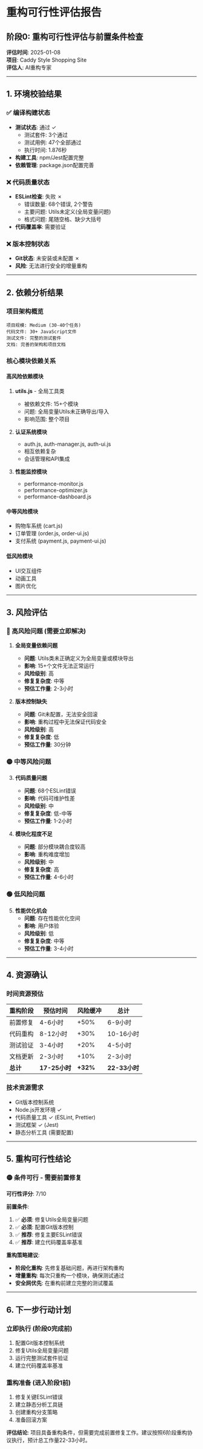 # 重构可行性评估报告

## 阶段0: 重构可行性评估与前置条件检查

**评估时间**: 2025-01-08  
**项目**: Caddy Style Shopping Site  
**评估人**: AI重构专家  

---

## 1. 环境校验结果

### ✅ 编译构建状态
- **测试状态**: 通过 ✓
  - 测试套件: 3个通过
  - 测试用例: 47个全部通过
  - 执行时间: 1.876秒
- **构建工具**: npm/Jest配置完整
- **依赖管理**: package.json配置完善

### ❌ 代码质量状态
- **ESLint检查**: 失败 ✗
  - 错误数量: 68个错误, 2个警告
  - 主要问题: Utils未定义(全局变量问题)
  - 格式问题: 尾随空格、缺少大括号
- **代码覆盖率**: 需要验证

### ❌ 版本控制状态
- **Git状态**: 未安装或未配置 ✗
- **风险**: 无法进行安全的增量重构

---

## 2. 依赖分析结果

### 项目架构概览
```
项目规模: Medium (30-40个任务)
代码文件: 30+ JavaScript文件
测试文件: 完整的测试套件
文档: 完善的架构和项目文档
```

### 核心模块依赖关系

#### 高风险依赖模块
1. **utils.js** - 全局工具类
   - 被依赖文件: 15+个模块
   - 问题: 全局变量Utils未正确导出/导入
   - 影响范围: 整个项目

2. **认证系统模块**
   - auth.js, auth-manager.js, auth-ui.js
   - 相互依赖复杂
   - 会话管理和API集成

3. **性能监控模块**
   - performance-monitor.js
   - performance-optimizer.js
   - performance-dashboard.js

#### 中等风险模块
- 购物车系统 (cart.js)
- 订单管理 (order.js, order-ui.js)
- 支付系统 (payment.js, payment-ui.js)

#### 低风险模块
- UI交互组件
- 动画工具
- 图片优化

---

## 3. 风险评估

### 🔴 高风险问题 (需要立即解决)

1. **全局变量依赖问题**
   - **问题**: Utils类未正确定义为全局变量或模块导出
   - **影响**: 15+个文件无法正常运行
   - **风险级别**: 高
   - **修复复杂度**: 中等
   - **预估工作量**: 2-3小时

2. **版本控制缺失**
   - **问题**: Git未配置，无法安全回滚
   - **影响**: 重构过程中无法保证代码安全
   - **风险级别**: 高
   - **修复复杂度**: 低
   - **预估工作量**: 30分钟

### 🟡 中等风险问题

3. **代码质量问题**
   - **问题**: 68个ESLint错误
   - **影响**: 代码可维护性差
   - **风险级别**: 中
   - **修复复杂度**: 低-中等
   - **预估工作量**: 1-2小时

4. **模块化程度不足**
   - **问题**: 部分模块耦合度较高
   - **影响**: 重构难度增加
   - **风险级别**: 中
   - **修复复杂度**: 高
   - **预估工作量**: 4-6小时

### 🟢 低风险问题

5. **性能优化机会**
   - **问题**: 存在性能优化空间
   - **影响**: 用户体验
   - **风险级别**: 低
   - **修复复杂度**: 中等
   - **预估工作量**: 3-4小时

---

## 4. 资源确认

### 时间资源预估

| 重构阶段 | 预估时间 | 风险缓冲 | 总计 |
|----------|----------|----------|------|
| 前置修复 | 4-6小时 | +50% | 6-9小时 |
| 代码重构 | 8-12小时 | +30% | 10-16小时 |
| 测试验证 | 3-4小时 | +20% | 4-5小时 |
| 文档更新 | 2-3小时 | +10% | 2-3小时 |
| **总计** | **17-25小时** | **+32%** | **22-33小时** |

### 技术资源需求
- Git版本控制系统
- Node.js开发环境 ✓
- 代码质量工具 ✓ (ESLint, Prettier)
- 测试框架 ✓ (Jest)
- 静态分析工具 (需要配置)

---

## 5. 重构可行性结论

### 🟡 **条件可行** - 需要前置修复

**可行性评分**: 7/10

**前置条件**:
1. ✅ **必须**: 修复Utils全局变量问题
2. ✅ **必须**: 配置Git版本控制
3. ✅ **推荐**: 修复主要ESLint错误
4. ✅ **推荐**: 建立代码覆盖率基准

**重构策略建议**:
- **阶段化重构**: 先修复基础问题，再进行架构重构
- **增量重构**: 每次只重构一个模块，确保测试通过
- **安全网优先**: 在重构前建立完整的测试覆盖

---

## 6. 下一步行动计划

### 立即执行 (阶段0完成前)
1. 配置Git版本控制系统
2. 修复Utils全局变量问题
3. 运行完整测试套件验证
4. 建立代码覆盖率基准

### 重构准备 (进入阶段1前)
1. 修复关键ESLint错误
2. 建立静态分析工具链
3. 创建重构分支策略
4. 准备回滚方案

**评估结论**: 项目具备重构条件，但需要完成前置修复工作。建议按照6阶段重构协议执行，预计总工作量22-33小时。
